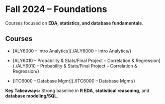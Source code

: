 # Fall 2024 – Foundations



Courses focused on **EDA, statistics, and database fundamentals**.



## Courses

- [ALY6000 – Intro Analytics](./ALY6000 – Intro Analytics/)

- [ALY6010 – Probability & Stats/Final Project – Correlation & Regression](./ALY6010 – Probability & Stats/Final Project – Correlation & Regression/)

- [ITC6000 – Database Mgmt](./ITC6000 – Database Mgmt/)



**Key Takeaways:** Strong baseline in **R EDA**, **statistical reasoning**, and **database modeling/SQL**.




